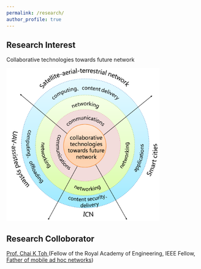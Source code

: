 ```yaml
---
permalink: /research/
author_profile: true
---
```


Research Interest
--------
Collaborative technologies towards future network  

<img src="/images/framework.png" height="400" width="400">

Research Colloborator 
--------
<a href="http://dcs-en.site.nthu.edu.tw/p/404-1010-36677.php" target="_blank">Prof. Chai K Toh </a>(Fellow of the Royal Academy of Engineering, IEEE Fellow, <a href="https://www.lasprovincias.es/comunitat/empieza-disenar-carreteras-20200927121655-nt.html" target="_blank">Father of mobile ad hoc networks</a>)



